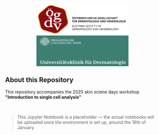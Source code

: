 <p align="center">
  <img src="/img/oegdv_img.png" alt="Logo 1" width="300" height="100"/>
  <img src="/img/Derma_logo.png" alt="Logo 2" width="300" height="100"/>
  </p>

## About this Repository
  This repository accompanies the 2025 skin sciene days workshop __"Introduction to single cell analysis"__ 
<br/><br/> <br/>
  
> This Jupyter Notebook is a placeholder — the actual notebooks will be uploaded once the environment is set up, around the 19th of January. 
